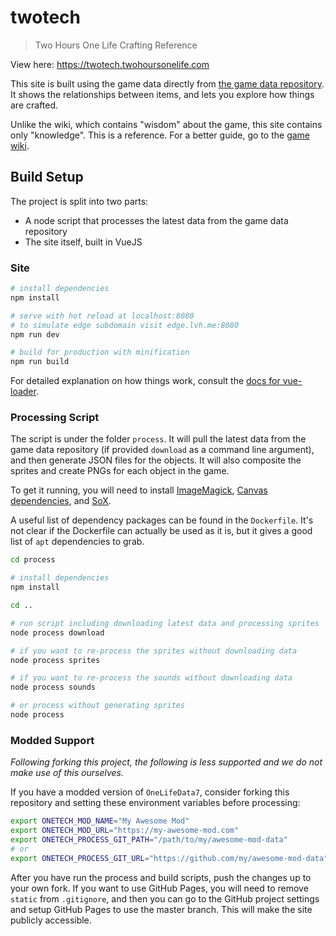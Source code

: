 # twotech

> Two Hours One Life Crafting Reference

View here: https://twotech.twohoursonelife.com

This site is built using the game data directly from [the game data repository](https://github.com/twohoursonelife/OneLifeData7).
It shows the relationships between items, and lets you explore how things are crafted.

Unlike the wiki, which contains "wisdom" about the game, this site contains only "knowledge".
This is a reference. For a better guide, go to the [game wiki](https://twohoursonelife.fandom.com/wiki/Two_Hours,_One_Life_Wiki).


## Build Setup

The project is split into two parts:
- A node script that processes the latest data from the game data repository
- The site itself, built in VueJS


### Site

``` bash
# install dependencies
npm install

# serve with hot reload at localhost:8080
# to simulate edge subdomain visit edge.lvh.me:8080
npm run dev

# build for production with minification
npm run build
```

For detailed explanation on how things work, consult the [docs for vue-loader](http://vuejs.github.io/vue-loader).


### Processing Script

The script is under the folder `process`. It will pull the latest data from the game data repository (if provided `download` as a command line argument), and then generate JSON files for the objects. It will also composite the sprites and create PNGs for each object in the game.

To get it running, you will need to install [ImageMagick](https://www.imagemagick.org/script/index.php), [Canvas dependencies](https://github.com/Automattic/node-canvas/blob/v1.x/Readme.md#installation), and [SoX](http://sox.sourceforge.net).

A useful list of dependency packages can be found in the `Dockerfile`. It's not clear if the Dockerfile can actually be used as it is, but it gives a good list of `apt` dependencies to grab.

``` bash
cd process

# install dependencies
npm install

cd ..

# run script including downloading latest data and processing sprites
node process download

# if you want to re-process the sprites without downloading data
node process sprites

# if you want to re-process the sounds without downloading data
node process sounds

# or process without generating sprites
node process
```

### Modded Support

_Following forking this project, the following is less supported and we do not make use of this ourselves._

If you have a modded version of `OneLifeData7`, consider forking this repository and setting these environment variables before processing:

``` bash
export ONETECH_MOD_NAME="My Awesome Mod"
export ONETECH_MOD_URL="https://my-awesome-mod.com"
export ONETECH_PROCESS_GIT_PATH="/path/to/my/awesome-mod-data"
# or
export ONETECH_PROCESS_GIT_URL="https://github.com/my/awesome-mod-data"
```

After you have run the process and build scripts, push the changes up to your own fork. If you want to use GitHub Pages, you will need to remove `static` from `.gitignore`, and then you can go to the GitHub project settings and setup GitHub Pages to use the master branch. This will make the site publicly accessible.
